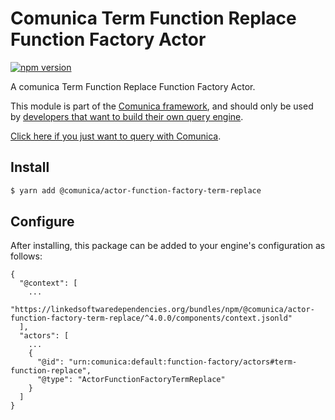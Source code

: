 # Comunica Term Function Replace Function Factory Actor

[![npm version](https://badge.fury.io/js/%40comunica%2Factor-function-factory-term-function-replace.svg)](https://www.npmjs.com/package/@comunica/actor-function-factory-term-replace)

A comunica Term Function Replace Function Factory Actor.

This module is part of the [Comunica framework](https://github.com/comunica/comunica),
and should only be used by [developers that want to build their own query engine](https://comunica.dev/docs/modify/).

[Click here if you just want to query with Comunica](https://comunica.dev/docs/query/).

## Install

```bash
$ yarn add @comunica/actor-function-factory-term-replace
```

## Configure

After installing, this package can be added to your engine's configuration as follows:
```text
{
  "@context": [
    ...
    "https://linkedsoftwaredependencies.org/bundles/npm/@comunica/actor-function-factory-term-replace/^4.0.0/components/context.jsonld"
  ],
  "actors": [
    ...
    {
      "@id": "urn:comunica:default:function-factory/actors#term-function-replace",
      "@type": "ActorFunctionFactoryTermReplace"
    }
  ]
}
```
